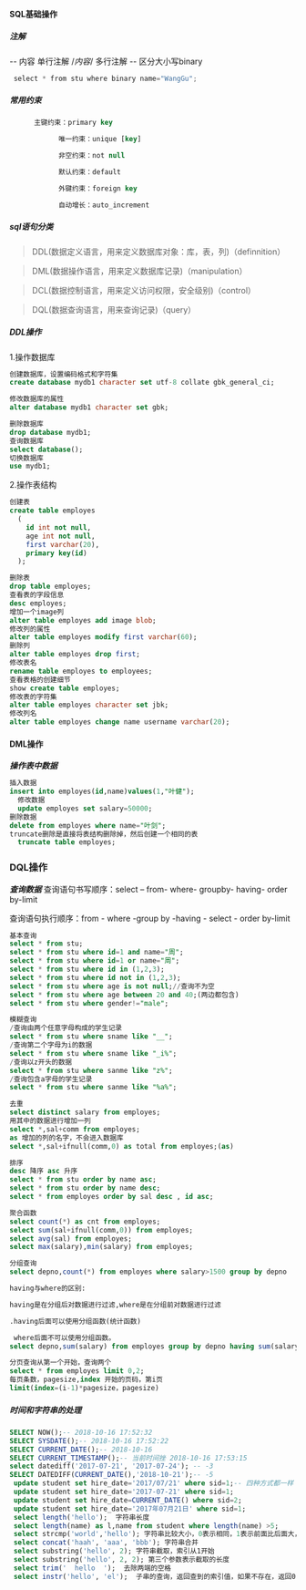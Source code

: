#### SQL基础操作
##### 注解
-- 内容 单行注解
/*内容*/ 多行注解
-- 区分大小写binary
~~~ java
 select * from stu where binary name="WangGu";
~~~

##### 常用约束
~~~ sql
      主键约束：primary key

			唯一约束：unique [key]

 			非空约束：not null

			默认约束：default

			外键约束：foreign key

			自动增长：auto_increment
~~~
##### sql语句分类
>DDL(数据定义语言，用来定义数据库对象：库，表，列)（definnition）

>DML(数据操作语言，用来定义数据库记录)（manipulation）

>DCL(数据控制语言，用来定义访问权限，安全级别)（control）

>DQL(数据查询语言，用来查询记录)（query）

##### DDL操作
1.操作数据库
~~~ sql
创建数据库，设置编码格式和字符集
create database mydb1 character set utf-8 collate gbk_general_ci;

~~~
~~~ sql
修改数据库的属性
alter database mydb1 character set gbk;
~~~
~~~ sql
删除数据库
drop database mydb1;
查询数据库
select database();
切换数据库
use mydb1;
~~~
2.操作表结构
~~~ sql
创建表
create table employes
  (
    id int not null,
    age int not null,
    first varchar(20),
    primary key(id)
  );
~~~
~~~ sql
删除表
drop table employes;
查看表的字段信息
desc employes;
增加一个image列
alter table employes add image blob;
修改列的属性
alter table employes modify first varchar(60);
删除列
alter table employes drop first;
修改表名
rename table employes to employees;
查看表格的创建细节
show create table employes;
修改表的字符集
alter table employes character set jbk;
修改列名
alter table employes change name username varchar(20);
~~~
#### DML操作
***操作表中数据***
~~~ sql
插入数据
insert into employes(id,name)values(1,"叶健");
  修改数据
  update employes set salary=50000;
删除数据
delete from employes where name="叶剑";
truncate删除是直接将表结构删除掉，然后创建一个相同的表
  truncate table employes;

~~~
### DQL操作
***查询数据***
查询语句书写顺序：select – from- where- groupby- having- order by-limit

查询语句执行顺序：from - where -group by -having - select - order by-limit  

~~~ sql
基本查询
select * from stu;
select * from stu where id=1 and name="周";
select * from stu where id=1 or name="周";
select * from stu where id in (1,2,3);
select * from stu where id not in (1,2,3);
select * from stu where age is not null;//查询不为空
select * from stu where age between 20 and 40;(两边都包含)
select * from stu where gender!="male";

~~~
~~~ sql
模糊查询
/查询由两个任意字母构成的学生记录
select * from stu where sname like "__";
/查询第二个字母为i的数据
select * from stu where sname like "_i%";
/查询以z开头的数据
select * from stu where sanme like "z%";
/查询包含a字母的学生记录
select * from stu where sanme like "%a%";

~~~
~~~ sql
去重
select distinct salary from employes;
用其中的数据进行增加一列
select *,sal+comm from employes;
as 增加的列的名字，不会进入数据库
select *,sal+ifnull(comm,0) as total from employes;(as)
~~~
~~~ sql
排序
desc 降序 asc 升序
select * from stu order by name asc;
select * from stu order by name desc;
select * from employes order by sal desc , id asc;
~~~
~~~ sql
聚合函数
select count(*) as cnt from employes;
select sum(sal+ifnull(comm,0)) from employes;
select avg(sal) from employes;
select max(salary),min(salary) from employes;
~~~
~~~ sql
分组查询
select depno,count(*) from employes where salary>1500 group by depno
~~~
~~~ sql
having与where的区别:

having是在分组后对数据进行过滤,where是在分组前对数据进行过滤             

.having后面可以使用分组函数(统计函数)

 where后面不可以使用分组函数。
select depno,sum(salary) from employes group by depno having sum(salary)>9000;
~~~
~~~ sql
分页查询从第一个开始，查询两个
select * from employes limit 0,2;
每页条数，pagesize,index 开始的页码，第i页
limit(index=(i-1)*pagesize，pagesize)
~~~
##### 时间和字符串的处理
~~~ sql
SELECT NOW();-- 2018-10-16 17:52:32
SELECT SYSDATE();-- 2018-10-16 17:52:22
SELECT CURRENT_DATE();-- 2018-10-16
SELECT CURRENT_TIMESTAMP();-- 当前时间挫 2018-10-16 17:53:15
select datediff('2017-07-21', '2017-07-24'); -- -3
SELECT DATEDIFF(CURRENT_DATE(),'2018-10-21');-- -5
 update student set hire_date='2017/07/21' where sid=1;-- 四种方式都一样
 update student set hire_date='2017-07-21' where sid=1;
 update student set hire_date=CURRENT_DATE() where sid=2;
 update student set hire_date='2017年07月21日' where sid=1;
 select length('hello');  字符串长度
 select length(name) as l,name from student where length(name) >5;
 select strcmp('world','hello'); 字符串比较大小，0表示相同，1表示前面比后面大，-1前面比后面小
 select concat('haah', 'aaa', 'bbb'); 字符串合并
 select substring('hello', 2); 字符串截取，索引从1开始
 select substring('hello', 2, 2); 第三个参数表示截取的长度
 select trim('  hello  ');  去除两端的空格
 select instr('hello', 'el');  子串的查询，返回查到的索引值，如果不存在，返回0
~~~
